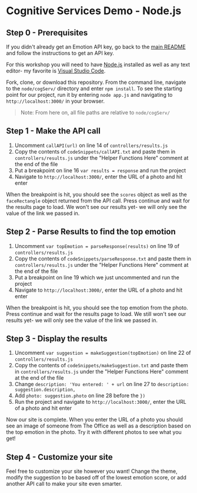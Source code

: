 # Cognitive Services Demo - Node.js

## Step 0 - Prerequisites
If you didn't already get an Emotion API key, go back to the [main README](https://github.com/jcocchi/CognitiveServicesDemo) and follow the instructions to get an API key.

For this workshop you will need to have [Node.js](https://nodejs.org/en/download/) installed as well as any text editor- my favorite is [Visual Studio Code](https://code.visualstudio.com/download).

Fork, clone, or download this repository. From the command line, navigate to the `node/cogServ/` directory and enter `npm install`. To see the starting point for our project, run it by entering `node app.js` and navigating to `http://localhost:3000/` in your browser.

> Note: From here on, all file paths are relative to `node/cogServ/`

## Step 1 - Make the API call
1. Uncomment `callAPI(url)` on line 14 of `controllers/results.js`
2. Copy the contents of `codeSnippets/callAPI.txt` and paste them in `controllers/results.js` under the "Helper Functions Here" comment at the end of the file
3. Put a breakpoint on line 16 `var results = response` and run the project
4. Navigate to `http://localhost:3000/`, enter the URL of a photo and hit enter

When the breakpoint is hit, you should see the `scores` object as well as the `faceRectangle` object returned from the API call. Press continue and wait for the results page to load. We won't see our results yet- we will only see the value of the link we passed in.

## Step 2 - Parse Results to find the top emotion
1. Uncomment `var topEmotion = parseResponse(results)` on line 19 of `controllers/results.js`
2. Copy the contents of `codeSnippets/parseResponse.txt` and paste them in `controllers/results.js` under the "Helper Functions Here" comment at the end of the file
3. Put a breakpoint on line 19 which we just uncommented and run the project
4. Navigate to `http://localhost:3000/`, enter the URL of a photo and hit enter

When the breakpoint is hit, you should see the top emotion from the photo. Press continue and wait for the results page to load. We still won't see our results yet- we will only see the value of the link we passed in.

## Step 3 - Display the results
1. Uncomment `var suggestion = makeSuggestion(topEmotion)` on line 22 of `controllers/results.js`
2. Copy the contents of `codeSnippets/makeSuggestion.txt` and paste them in `controllers/results.js` under the "Helper Functions Here" comment at the end of the file
3. Change `description: 'You entered: ' + url` on line 27 to `description: suggestion.description,`
4. Add `photo: suggestion.photo` on line 28 before the `})`
5. Run the project and navigate to `http://localhost:3000/`, enter the URL of a photo and hit enter

Now our site is complete. When you enter the URL of a photo you should see an image of someone from The Office as well as a description based on the top emotion in the photo. Try it with different photos to see what you get!

## Step 4 - Customize your site
Feel free to customize your site however you want! Change the theme, modify the suggestion to be based off of the lowest emotion score, or add another API call to make your site even smarter.
